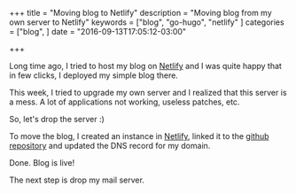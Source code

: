 +++
title = "Moving blog to Netlify"
description = "Moving blog from my own server to Netlify"
keywords = ["blog",
  "go-hugo",
  "netlify"
]
categories = ["blog",
]
date = "2016-09-13T17:05:12-03:00"

+++

Long time ago, I tried to host my blog on [Netlify](https://www.netlify.com/) and I was quite happy that in few clicks, I deployed my simple blog there.

This week, I tried to upgrade my own server and I realized that this server is a mess. A lot of applications not working, useless patches, etc.

So, let's drop the server :)

To move the blog, I created an instance in [Netlify](https://www.netlify.com/), linked it to the [github repository](https://github.com/gmonnerat/gmonnerat.github.com/) and updated the DNS record for my domain. 

Done. Blog is live!

The next step is drop my mail server.
